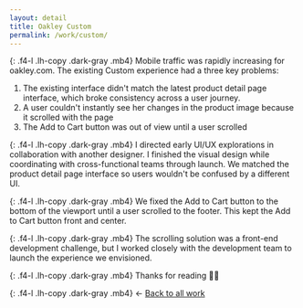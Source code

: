 ```yaml
---
layout: detail
title: Oakley Custom
permalink: /work/custom/
---
```


{: .f4-l .lh-copy .dark-gray .mb4}
Mobile traffic was rapidly increasing for oakley.com. The existing Custom experience had a three key problems:

1. The existing interface didn't match the latest product detail page interface, which broke consistency across a user journey.
2. A user couldn't instantly see her changes in the product image because it scrolled with the page
3. The Add to Cart button was out of view until a user scrolled

{: .f4-l .lh-copy .dark-gray .mb4}
I directed early UI/UX explorations in collaboration with another designer. I finished the visual design while coordinating with cross-functional teams through launch. We matched the product detail page interface so users wouldn't be confused by a different UI.

{: .f4-l .lh-copy .dark-gray .mb4}
We fixed the Add to Cart button to the bottom of the viewport until a user scrolled to the footer. This kept the Add to Cart button front and center.

{: .f4-l .lh-copy .dark-gray .mb4}
The scrolling solution was a front-end development challenge, but I worked closely with the development team to launch the experience we envisioned.

<!-- {: .wider}
![Custom Hero](/assets/img/oakley/custom-01.jpg "Custom Hero"){: .mb2 .mt2}
![Configurable Attributes](/assets/img/oakley/custom-02.jpg "Configurable Attributes"){: .mb2 .mt2}
![Etching](/assets/img/oakley/custom-03.jpg "Etching"){: .mb2 .mt2}
![Second Lens](/assets/img/oakley/custom-04.jpg "Second Lens"){: .mb2 .mt2} -->

{: .f4-l .lh-copy .dark-gray .mb4}
Thanks for reading 🙏🏻

{: .f4-l .lh-copy .dark-gray .mb4}
&larr; [Back to all work](/work)
